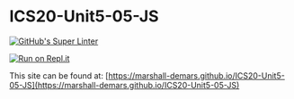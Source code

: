 # ICS20-Unit5-05-JS

[![GitHub's Super Linter](https://github.com/marshall-demars/ICS20-Unit5-05-JS/workflows/GitHub's%20Super%20Linter/badge.svg)](https://github.com/marshall-demars/ICS20-Unit5-05-JS/actions)

[![Run on Repl.it](https://repl.it/badge/github/marshall-demars/ICS20-Unit5-05-JS)](https://repl.it/github/marshall-demars/ICS20-Unit5-05-JS)

This site can be found at: [https://marshall-demars.github.io/ICS20-Unit5-05-JS](https://marshall-demars.github.io/ICS20-Unit5-05-JS)
